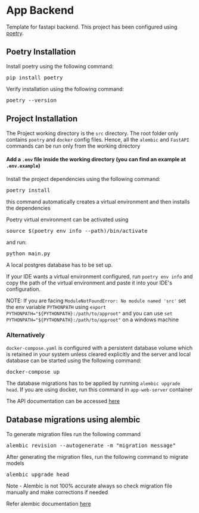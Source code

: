 <h1>App Backend</h1>

<p>Template for fastapi backend. This project has been configured using <a href="https://python-poetry.org">poetry</a>.</p>

<h2>Poetry Installation</h2>

<p>Install poetry using the following command:</p>

<pre>
pip install poetry
</pre>

<p>Verify installation using the following command:</p>

<pre>
poetry --version
</pre>

<h2>Project Installation</h2>

<p>The Project working directory is the <code>src</code> directory. The root folder only contains <code>poetry</code> and <code>docker</code> config files. Hence, all the <code>alembic</code> and <code>FastAPI</code> commands can be run only from the working directory</p>

<h4>Add a <code>.env</code> file inside the working directory (you can find an example at <code>
.env.example</code>)</h4>

<p>Install the project dependencies using the following command:</p>
<pre>
poetry install
</pre>
<p>this command automatically creates a virtual environment and then installs the dependencies</p>
<p>Poetry virtual environment can be activated using</p>
<pre>
source $(poetry env info --path)/bin/activate
</pre>
<p>and run:</p>
<pre>
python main.py
</pre>

<p>A local postgres database has to be set up.</p>
<p>
If your IDE wants a virtual environment configured, run <code>poetry env info</code>
and copy the path of the virtual environment and paste it into your IDE's configuration.
</p>
<p>NOTE: If you are facing <code>ModuleNotFoundError: No module named 'src'</code> set the env variable <code>PYTHONPATH</code> using <code>export PYTHONPATH="${PYTHONPATH}:/path/to/approot"</code> and you can use <code>set PYTHONPATH="${PYTHONPATH}:/path/to/approot"</code> on a windows machine</p>

<h3>Alternatively</h3>

<p><code>docker-compose.yaml</code> is configured with a persistent database volume which is retained in your system unless cleared explicitly and the server and local database can be started using the following command:</p>
<pre>
docker-compose up
</pre>

<p>The database migrations has to be applied by running <code>alembic upgrade head</code>. If you are using docker, run this command in <code>app-web-server</code> container</p>

<p>The API documentation can be accessed <a href="https://localhost:8000/docs">here</a></p>

<h2>Database migrations using alembic</h3>

<p>To generate migration files run the following command</p>
<pre>
alembic revision --autogenerate -m "migration message"
</pre>

<p>After generating the migration files, run the following command to migrate models</p>
<pre>
alembic upgrade head
</pre>

<p>Note - Alembic is not 100% accurate always so check migration file manually and make corrections if needed</p>
<p>Refer alembic documentation <a href="https://alembic.sqlalchemy.org/en/latest/">here</a></p>